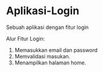 # Aplikasi-Login
Sebuah aplikasi dengan fitur login

Alur Fitur Login:
1.  Memasukkan email dan password
2.  Memvalidasi masukan.
3.  Menampilkan halaman home.

